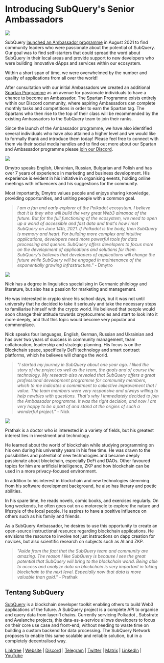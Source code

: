 # Introducing SubQuery's Senior Ambassadors

![](https://miro.medium.com/max/1400/0*E059TXajzXqkqW2g)

SubQuery [launched an Ambassador programme](./20210713-Introducing-the-SubQuery-Ambassador-Program.md) in August 2021 to find community leaders who were passionate about the potential of SubQuery. Our goal was to find self-starters that could spread the word about SubQuery in their local areas and provide support to new developers who were building innovative dApps and services within our ecosystem.

Within a short span of time, we were overwhelmed by the number and quality of applications from all over the world!

After consultation with our initial Ambassadors we created an additional [Spartan Programme](./20211101-spartan-programme.md) as an avenue for passionate individuals to have a chance to become an Ambassador. The Spartan Programme exists entirely within our Discord community, where aspiring Ambassadors can complete monthly tasks and competitions in order to earn the Spartan tag. The Spartans who then rise to the top of their class will be recommended by the existing Ambassadors to the SubQuery team to join their ranks.

Since the launch of the Ambassador programme, we have also identified several individuals who have also attained a higher level and we would like to formally thank and introduce them today! Please feel free to connect with them via their social media handles and to find out more about our Spartan and Ambassador programme please [join our Discord](https://discord.com/invite/subquery).

![](https://miro.medium.com/max/1400/0*I0VcN-hdcTZzeA6l)

Dmytro speaks English, Ukrainian, Russian, Bulgarian and Polish and has over 7 years of experience in marketing and business development. His experience is evident in his initiative in organising events, holding online meetings with influencers and his suggestions for the community.

Most importantly, Dmytro values people and enjoys sharing knowledge, providing opportunities, and uniting people with a common goal.

> _I am a fan and early explorer of the Polkadot ecosystem. I believe that it is they who will build the very great Web3 almanac of the future. But for the full functioning of the ecosystem, we need to open up a world of accessible and fast data and that's how I met SubQuery on June 14th, 2021. If Polkadot is the body, then SubQuery is memory and heart. For building more complex and intuitive applications, developers need more powerful tools for data processing and queries. SubQuery offers developers to focus more on the development of applications and solutions for them. SubQuery's believes that developers of applications will change the future while SubQuery will be engaged in maintenance of the exponentially growing infrastructure."_ - Dmytro

![](https://miro.medium.com/max/1400/0*fh2pBSbhmMkXWYqz)

Nick has a degree in linguistics specialising in Germanic philology and literature, but also has a passion for marketing and management.

He was interested in crypto since his school days, but it was not until university that he decided to take it seriously and take the necessary steps to familiarise himself with the crypto world. He believed that people would soon change their attitude towards cryptocurrencies and start to look into it more deeply, and that this topic would become very popular and commonplace.

Nick speaks four languages, English, German, Russian and Ukrainian and has over two years of success in community management, team collaboration, leadership and strategic planning. His focus is on the Blockchain space, specifically DeFi technology and smart contract platforms, which he believes will change the world.

> _"I started my journey in SubQuery about one year ago. I liked the story of the project as well as the team, the goals and of course the technology. My research also revealed that SubQuery offers a great professional development programme for community members, which to me indicates a commitment to collective improvement that I value. The team members were very responsive and always willing to help newbies with questions. That's why I immediately decided to join the Ambassador programme. It was the right decision, and now I am very happy to be a part of and stand at the origins of such a wonderful project."_ - Nick

![](https://miro.medium.com/max/1400/0*UAl7Xw8tJuJ44SrF)

Prathak is a doctor who is interested in a variety of fields, but his greatest interest lies in investment and technology.

He learned about the world of blockchain while studying programming on his own during his university years in his free time. He was drawn to the possibilities and potential of new technologies and became deeply passionate about blockchain, especially DeFi and DAOs. Other favoured topics for him are artificial intelligence, ZKP and how blockchain can be used in a more privacy-focused environment.

In addition to his interest in blockchain and new technologies stemming from his software development background, he also has literary and poetic abilities.

In his spare time, he reads novels, comic books, and exercises regularly. On long weekends, he often goes out on a motorcycle to explore the nature and lifestyle of the local people. He aspires to have a positive influence on others such as his family and friends.

As a SubQuery Ambassador, he desires to use this opportunity to create an open-source instructional resource regarding blockchain applications. He envisions the resource to involve not just instructions on dapp creation for novices, but also scientific research on subjects such as AI and ZKP.

> _"Aside from the fact that the SubQuery team and community are amazing. The reason I like SubQuery is because I see the great potential that SubQuery will bring to the blockchain world. Being able to access and analyze data on blockchain is very important in taking blockchain to the next level. Especially now that data is more valuable than gold."_ - Prathak

## Tentang SubQuery

[SubQuery](https://subquery.network) is a blockchain developer toolkit enabling others to build Web3 applications of the future. A SubQuery project is a complete API to organise and query data from layer-1 chains. Currently servicing Polkadot , Substrate and Avalanche projects, this data-as-a-service allows developers to focus on their core use case and front-end, without needing to waste time on building a custom backend for data processing. The SubQuery Network proposes to enable this same scalable and reliable solution, but in a completely decentralised way.

​​[Linktree](https://linktr.ee/subquerynetwork) | [Website](https://subquery.network/) | [Discord](https://discord.com/invite/78zg8aBSMG) | [Telegram](https://t.me/subquerynetwork) | [Twitter](https://twitter.com/subquerynetwork) | [Matrix](https://matrix.to/#/#subquery:matrix.org) | [LinkedIn](https://www.linkedin.com/company/subquery) | [YouTube](https://www.youtube.com/channel/UCi1a6NUUjegcLHDFLr7CqLw)
